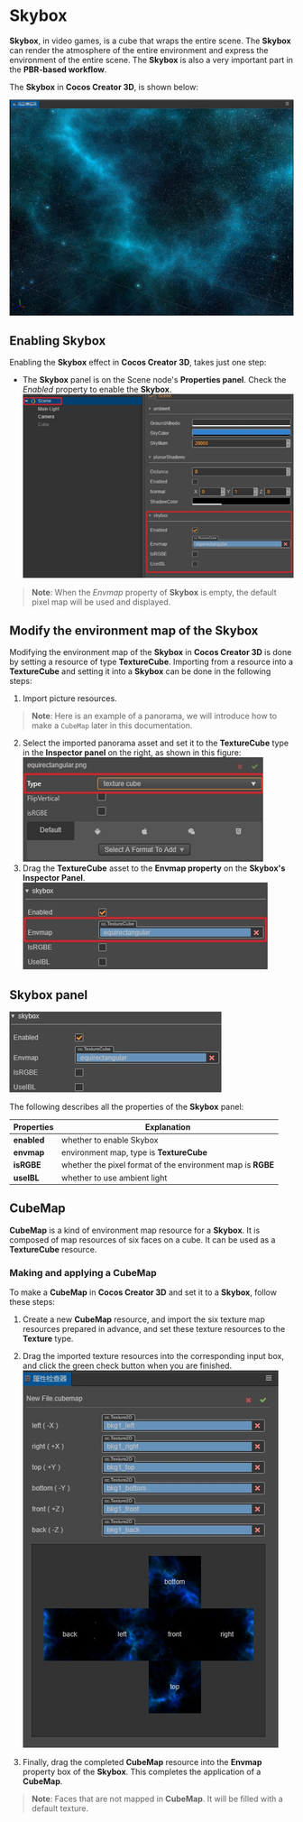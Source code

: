 # Skybox

__Skybox__, in video games, is a cube that wraps the entire scene. The __Skybox__ can render the atmosphere of the entire environment and express the environment of the entire scene. The __Skybox__ is also a very important part in the __PBR-based workflow__.

The __Skybox__ in __Cocos Creator 3D__, is shown below:

![skybox](skybox/Skybox.jpg)

## Enabling Skybox

Enabling the __Skybox__ effect in __Cocos Creator 3D__, takes just one step:

  - The __Skybox__ panel is on the Scene node's __Properties panel__. Check the *Enabled* property to enable the __Skybox__.
  ![Open skybox](skybox/SkyboxPanel.jpg)

 > **Note**: When the *Envmap* property of __Skybox__ is empty, the default pixel map will be used and displayed.

## Modify the environment map of the Skybox

Modifying the environment map of the __Skybox__ in __Cocos Creator 3D__ is done by setting a resource of type __TextureCube__. Importing from a resource into a __TextureCube__ and setting it into a __Skybox__ can be done in the following steps:

  1. Import picture resources. 
  > **Note**: Here is an example of a panorama, we will introduce how to make a `CubeMap` later in this documentation.
  2. Select the imported panorama asset and set it to the __TextureCube__ type in the __Inspector panel__ on the right, as shown in this figure:
  ![Set as TextureCube](skybox/TextureCube.jpg)
  3. Drag the __TextureCube__ asset to the __Envmap property__ on the __Skybox's Inspector Panel__.
  ![Set the environment map of the skybox](skybox/EnvmapSet.jpg)

## Skybox panel

![skybox panel](skybox/SkyboxDetail.jpg)

The following describes all the properties of the __Skybox__ panel:

| Properties | Explanation |
| --- | --- |
| **enabled** | whether to enable Skybox |
| **envmap** | environment map, type is __TextureCube__ |
| **isRGBE** | whether the pixel format of the environment map is __RGBE__ |
| **useIBL** | whether to use ambient light |

## CubeMap

__CubeMap__ is a kind of environment map resource for a __Skybox__. It is composed of map resources of six faces on a cube. It can be used as a __TextureCube__ resource.

### Making and applying a CubeMap

To make a __CubeMap__ in __Cocos Creator 3D__ and set it to a __Skybox__, follow these steps:

  1. Create a new __CubeMap__ resource, and import the six texture map resources prepared in advance, and set these texture resources to the __Texture__ type.
  2. Drag the imported texture resources into the corresponding input box, and click the green check button when you are finished.
  ![Set as CubeMap](skybox/CubeMap.jpg)

  3. Finally, drag the completed __CubeMap__ resource into the __Envmap__ property box of the __Skybox__. This completes the application of a __CubeMap__.

> **Note**: Faces that are not mapped in __CubeMap__. It will be filled with a default texture.